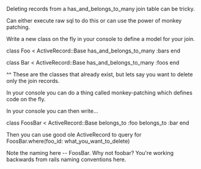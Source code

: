 Deleting records from a has_and_belongs_to_many join table can be tricky.

Can either execute raw sql to do this or can use the power of monkey patching.

Write a new class on the fly in your console to define a model for your join.

class Foo < ActiveRecord::Base
	has_and_belongs_to_many :bars
end

class Bar < ActiveRecord::Base
	has_and_belongs_to_many :foos
end

^^ These are the classes that already exist, but lets say you want to delete only the join records.

In your console you can do a thing called monkey-patching which defines code on the fly. 

In your console you can then write...

class FoosBar < ActiveRecord::Base
	belongs_to :foo
	belongs_to :bar
end

Then you can use good ole ActiveRecord to query for FoosBar.where(foo_id: what_you_want_to_delete)

Note the naming here -- FoosBar. Why not foobar? You're working backwards from rails naming conventions here.

